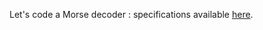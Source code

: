 Let's code a Morse decoder : specifications available [here](https://github.com/AlessioCoser/morse-decoder-kata).
